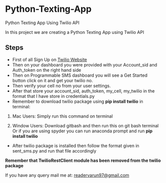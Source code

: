 # Python-Texting-App
Python Texting App Using Twilio API

In this project we are creating a Python Texting App using Twilio API

## Steps

- First of all Sign Up on [Twilio Website](www.twilio.com)
- Then on your dashboard you were provided with your Account_sid and Auth_token on the right hand side
- Then on Programmable SMS dashboard you will see a Get Started button click on it and get your twilio no.
- Then verify your cell no from your user settings.
- After that store your account_sid, auth_token, my_cell, my_twilio in the format that I have store in credentials.py
- Remember to download twilio package using **pip install twilio** in terminal:

1. Mac Users: Simply run this command on terminal

2. Window Users: Download gitbash and then run this on git bash terminal 
Or if you are using spyder you can run anaconda prompt and run **pip install twilio**

- After twilio package is installed then follow the format given in sent_sms.py and run that file accordingly

**Remember that TwilioRestClient module has been removed from the twilio package** 

If you have any query mail me at: readervarun97@gmail.com

